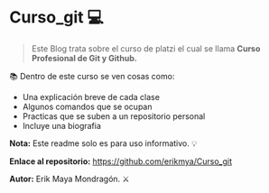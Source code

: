 # Curso_git 💻
> Este Blog trata sobre el curso de platzi el cual se llama **Curso Profesional de Git y Github.**

📚 Dentro de este curso se ven cosas como: 

- Una explicación breve de cada clase
- Algunos comandos que se ocupan
- Practicas que se suben a un repositorio personal
- Incluye una biografia

**Nota:** Este readme solo es para uso informativo. 💡

**Enlace al repositorio:** https://github.com/erikmya/Curso_git 

**Autor:** Erik Maya Mondragón. ⚔️